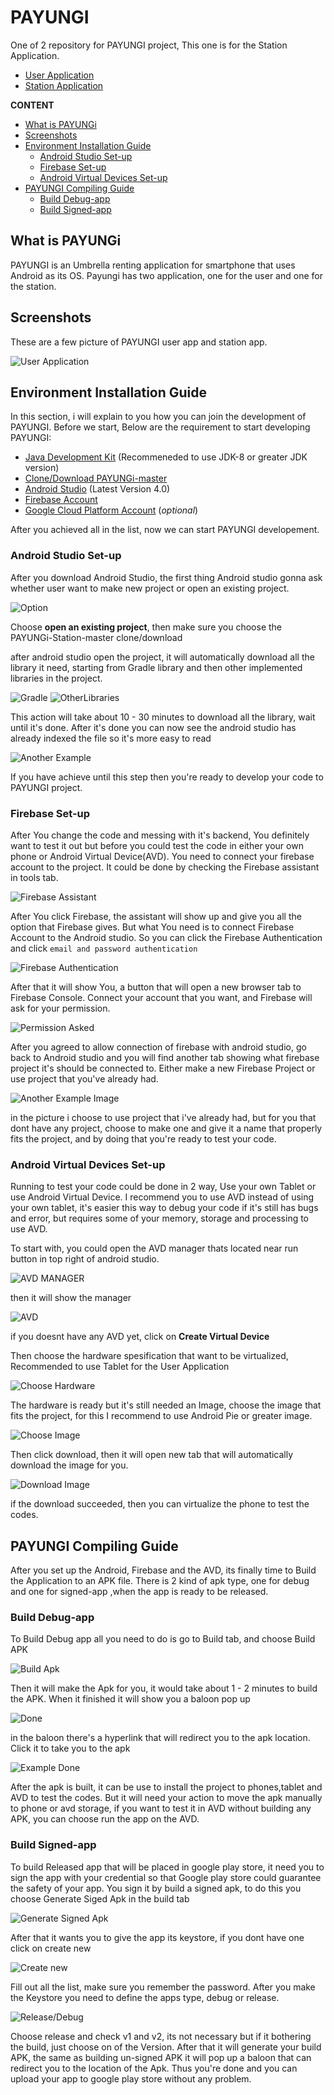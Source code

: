 # PAYUNGI
One of 2 repository for PAYUNGI project, This one is for the Station Application.
* [User Application](https://github.com/bayusatria71/PAYUNGi)
* [Station Application](https://github.com/GitaAyu06/PAYUNGi-Station)

**CONTENT**
* [What is PAYUNGi](#what-is-payungi)
* [Screenshots](#screenshots)
* [Environment Installation Guide](#environment-installation-guide)
  * [Android Studio Set-up](#android-studio-set-up)
  * [Firebase Set-up](#firebase-set-up)
  * [Android Virtual Devices Set-up](#android-virtual-devices-set-up)
* [PAYUNGI Compiling Guide](#payungi-compiling-guide)
  * [Build Debug-app](#build-debug-app)
  * [Build Signed-app](#build-signed-app)

## What is PAYUNGi
PAYUNGI is an Umbrella renting application for smartphone that uses Android as its OS. Payungi has two application, one for the user and one for the station.

## Screenshots

These are a few picture of PAYUNGI user app and station app.

![User Application](https://drive.google.com/uc?export=view&id=11J7XXvehyI0CoYey8mDFNhtdXyVqUdfI)

## Environment Installation Guide
In this section, i will explain to you how you can join the development of PAYUNGI.
Before we start, Below are the requirement to start developing PAYUNGI:
* [Java Development Kit](https://www.oracle.com/java/technologies/javase-jdk11-downloads.html) (Recommeneded to use JDK-8 or greater JDK version) 
* [Clone/Download PAYUNGi-master](https://github.com/bayusatria71/PAYUNGi)
* [Android Studio](https://developer.android.com/studio) (Latest Version 4.0)
* [Firebase Account](https://firebase.google.com/)
* [Google Cloud Platform Account](https://console.developers.google.com/) (*optional*)

After you achieved all in the list, now we can start PAYUNGI developement.

### Android Studio Set-up

After you download Android Studio, the first thing Android studio gonna ask whether user want to make new project or open an existing project.

![Option](https://github.com/bayusatria71/PAYUNGi/blob/master/Images/Open%20existing%20prpject.PNG)

Choose **open an existing project**, then make sure you choose the PAYUNGi-Station-master clone/download

after android studio open the project, it will automatically download all the library it need, starting from Gradle library and then other implemented libraries in the project.

![Gradle](https://github.com/bayusatria71/PAYUNGi/blob/master/Images/Download%20Gradle.PNG) ![OtherLibraries](https://github.com/bayusatria71/PAYUNGi/blob/master/Images/DownloadOtomatis.PNG)

This action will take about 10 - 30 minutes to download all the library, wait until it's done.
After it's done you can now see the android studio has already indexed the file so it's more easy to read

![Another Example](https://github.com/bayusatria71/PAYUNGi/blob/master/Images/SelesaiDownloadLibrary.PNG)

If you have achieve until this step then you're ready to develop your code to PAYUNGI project.


### Firebase Set-up
After You change the code and messing with it's backend, You definitely want to test it out but before you could test the code in either your own phone or Android Virtual Device(AVD). You need to connect your firebase account to the project. It could be done by checking the Firebase assistant in tools tab.

![Firebase Assistant](https://github.com/bayusatria71/PAYUNGi/blob/master/Images/Firebase.PNG)

After You click Firebase, the assistant will show up and give you all the option that Firebase gives. But what You need is to connect Firebase Account to the Android studio. So you can click the Firebase Authentication and click `email and password authentication`

![Firebase Authentication](https://github.com/bayusatria71/PAYUNGi/blob/master/Images/email%20dan%20password.PNG)

After that it will show You, a button that will open a new browser tab to Firebase Console. Connect your account that you want, and Firebase will ask for your permission.

![Permission Asked](https://github.com/bayusatria71/PAYUNGi/blob/master/Images/Permission.jpg)

After you agreed to allow connection of firebase with android studio, go back to Android studio and you will find another tab showing what firebase project it's should be connected to. Either make a new Firebase Project or use project that you've already had.

![Another Example Image](https://github.com/bayusatria71/PAYUNGi/blob/master/Images/PilihBuatNewPorject.PNG)

in the picture i choose to use project that i've already had, but for you that dont have any project, choose to make one and give it a name that properly fits the project, and by doing that you're ready to test your code.

### Android Virtual Devices Set-up
Running to test your code could be done in 2 way, Use your own Tablet or use Android Virtual Device. I recommend you to use AVD instead of using your own tablet, it's easier this way to debug your code if it's still has bugs and error, but requires some of your memory, storage and processing to use AVD.

To start with, you could open the AVD manager thats located near run button in top right of android studio.

![AVD MANAGER](https://github.com/bayusatria71/PAYUNGi/blob/master/Images/OpenAVDManager.PNG)

then it will show the manager

![AVD](https://github.com/bayusatria71/PAYUNGi/blob/master/Images/AvdManager.PNG)

if you doesnt have any AVD yet, click on **Create Virtual Device**

Then choose the hardware spesification that want to be virtualized, Recommended to use Tablet for the User Application

![Choose Hardware](https://github.com/bayusatria71/PAYUNGi/blob/master/Images/Hardware.PNG)

The hardware is ready but it's still needed an Image, choose the image that fits the project, for this I recommend to use Android Pie or greater image. 

![Choose Image](https://github.com/bayusatria71/PAYUNGi/blob/master/Images/ChooseHardware.PNG)

Then click download, then it will open new tab that will automatically download the image for you.

![Download Image](https://github.com/bayusatria71/PAYUNGi/blob/master/Images/DownloadImageOtomatis.PNG)

if the download succeeded, then you can virtualize the phone to test the codes.

## PAYUNGI Compiling Guide
After you set up the Android, Firebase and the AVD, its finally time to Build the Application to an APK file. There is 2 kind of apk type, one for debug and one for signed-app ,when the app is ready to be released.

### Build Debug-app
To Build Debug app all you need to do is  go to Build tab, and choose Build APK

![Build Apk](https://github.com/bayusatria71/PAYUNGi/blob/master/Images/BuildAPK.jpg)

Then it will make the Apk for you, it would take about 1 - 2 minutes to build the APK. When it finished it will show you a baloon pop up

![Done](https://github.com/bayusatria71/PAYUNGi/blob/master/Images/BuildAPKDone.jpg)

in the baloon there's a hyperlink that will redirect you to the apk location. Click it to take you to the apk

![Example Done](https://github.com/bayusatria71/PAYUNGi/blob/master/Images/apk%20done.jpg)

After the apk is built, it can be use to install the project to phones,tablet and AVD to test the codes.
But it will need your action to move the apk manually to phone or avd storage, if you want to test it in AVD without building any APK, you can choose run the app on the AVD.

### Build Signed-app

To build Released app that will be placed in google play store, it need you to sign the app with your credential so that Google play store could guarantee the safety of your app. You sign it by build a signed apk, to do this you choose Generate Siged Apk in the build tab

![Generate Signed Apk](https://github.com/bayusatria71/PAYUNGi/blob/master/Images/signed.jpg)

After that it wants you to give the app its keystore, if you dont have one click on create new

![Create new](https://github.com/bayusatria71/PAYUNGi/blob/master/Images/CreateNewKeyStore.jpg)

Fill out all the list, make sure you remember the password. After you make the Keystore you need to define the apps type, debug or release.

![Release/Debug](https://github.com/bayusatria71/PAYUNGi/blob/master/Images/Release.jpg)

Choose release and check v1 and v2, its not necessary but if it bothering the build, just choose on of the Version.
After that it will generate your build APK, the same as building un-signed APK it will pop up a baloon that can redirect you to the location of the Apk. Thus you're done and you can upload your app to google play store without any problem.
